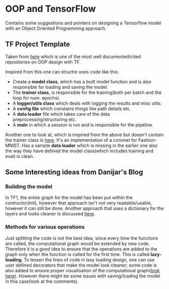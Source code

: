 # OOP and TensorFlow 

Contains some suggestions and pointers on designing a Tensorflow model with an Object Oriented Programming approach.

## TF Project Template 

Taken from [here](https://github.com/MrGemy95/Tensorflow-Project-Template) which is one of the most well documented/cited repositories on OOP design with TF.

Inspired from this one can structre ones code like this:

- Create a **model class**, which has a built model function and is also responsible for loading and saving the model. 
- The **trainer class**, is responsible for the training(both per batch and the loop for num. epochs).
- A **logger/utils class** which deals with logging the results and misc utils.
- A **config file** which constains things like path details etc. 
- A **data loader** file which takes care of the deta preprocessing/structuring etc. 
- A **main** in which a session is run and is responsible for the pipeline.

Another one to look at, which is inspired from the above but doesn't contain the trainer class is [here](https://github.com/SantoshPattar/ConvNet-OOP). It's an implementation of a convnet for Fashion-MNIST. Has a sample **data loader** which is missing in the earlier one also the way they have defined the model class(which includes training and eval) is clean. 

## Some Interesting ideas from Danijar's Blog

### Building the model

In TF1, the entire graph for the model has been put within the contructor(init), however that approach isn't not very readable/usable, however it can still be done. Another approach that uses a dictionary for the layers and looks cleaner is discussed [here](https://danijar.com/structuring-models/).  

### Methods for various operations 

Just splitting the code is not the best idea, since every time the functions are called, the computational graph would be extended by new code. Therefore it is a good idea to ensure that the operations are added to the graph only when the function is called for the first time. This is called **lazy-loading**. 
To lessen the lines of code in laxy loading design, one can use user defined decorators that make the model look cleaner; some code is also added to ensure proper visualisation of the computational graph([look here](https://danijar.com/structuring-your-tensorflow-models/)). However there might be some issues with saving/loading the model in this case(look at the comments). 

